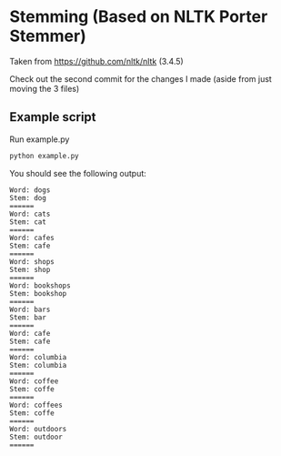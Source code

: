 # Stemming (Based on NLTK Porter Stemmer)

Taken from https://github.com/nltk/nltk (3.4.5)

Check out the second commit for the changes I made (aside from just moving the 3 files)

## Example script

Run example.py


```bash
python example.py
```

You should see the following output:

```
Word: dogs
Stem: dog
======
Word: cats
Stem: cat
======
Word: cafes
Stem: cafe
======
Word: shops
Stem: shop
======
Word: bookshops
Stem: bookshop
======
Word: bars
Stem: bar
======
Word: cafe
Stem: cafe
======
Word: columbia
Stem: columbia
======
Word: coffee
Stem: coffe
======
Word: coffees
Stem: coffe
======
Word: outdoors
Stem: outdoor
======
```